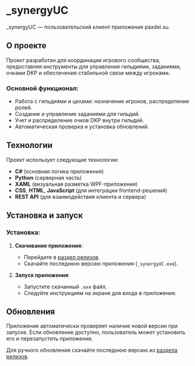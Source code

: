 # _synergyUC
_synergyUC — пользовательский клиент приложения paxdei.su.

## О проекте

Проект разработан для координации игрового сообщества, предоставляя инструменты для управления гильдиями, заданиями, очками DKP и обеспечения стабильной связи между игроками.

### Основной функционал:
- Работа с гильдиями и цехами: назначение игроков, распределение ролей.
- Создание и управление заданиями для гильдий.
- Учет и распределение очков DKP внутри гильдий.
- Автоматическая проверка и установка обновлений.

## Технологии

Проект использует следующие технологии:
- **C#** (основная логика приложения)
- **Python** (серверная часть)
- **XAML** (визуальная разметка WPF-приложения)
- **CSS**, **HTML**, **JavaScript** (для интеграции frontend-решений)
- **REST API** (для взаимодействия клиента и сервера)

## Установка и запуск

### Установка:

1. **Скачивание приложения**:
   - Перейдите в [раздел релизов](https://github.com/jenkeee/_synergy-userClient/releases).
   - Скачайте последнюю версию приложения (`_synergyUC.exe`).

2. **Запуск приложения**:
   - Запустите скачанный `.exe` файл.
   - Следуйте инструкциям на экране для входа в приложение.



## Обновления

Приложение автоматически проверяет наличие новой версии при запуске. Если обновление доступно, пользователь может установить его и перезапустить приложение.

Для ручного обновления скачайте последнюю версию из [раздела релизов](https://github.com/jenkeee/_synergy-userClient/releases).
